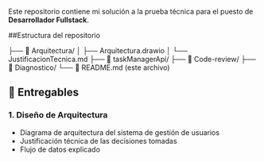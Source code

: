 Este repositorio contiene mi solución a la prueba técnica para el puesto de **Desarrollador Fullstack**.

##Estructura del repositorio

├── 📁 Arquitectura/
│ ├── Arquitectura.drawio
│ └── JustificacionTecnica.md
├── 📁 taskManagerApi/
├── 📁 Code-review/
├── 📁 Diagnostico/
└── 📄 README.md (este archivo)


## 🚀 Entregables

### 1. Diseño de Arquitectura
- Diagrama de arquitectura del sistema de gestión de usuarios
- Justificación técnica de las decisiones tomadas
- Flujo de datos explicado
